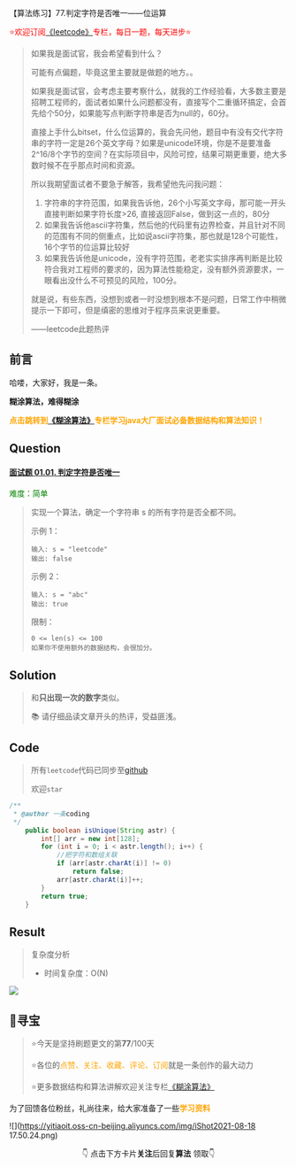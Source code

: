 【算法练习】77.判定字符是否唯一——位运算

<font color=red>⭐欢迎订阅[《leetcode》](https://blog.csdn.net/skylibiao/category_10867560.html)专栏，每日一题，每天进步⭐</font>

>如果我是面试官，我会希望看到什么？
>
>可能有点偏题，毕竟这里主要就是做题的地方。。
>
>如果我是面试官，会考虑主要考察什么，就我的工作经验看，大多数主要是招聘工程师的，面试者如果什么问题都没有，直接写个二重循环搞定，会首先给个50分，如果能写点判断字符串是否为null的，60分。
>
>直接上手什么bitset，什么位运算的，我会先问他，题目中有没有交代字符串的字符一定是26个英文字母？如果是unicode环境，你是不是要准备2^16/8个字节的空间？在实际项目中，风险可控，结果可期更重要，绝大多数时候不在乎那点时间和资源。
>
>所以我期望面试者不要急于解答，我希望他先问我问题：
>
>1. 字符串的字符范围，如果我告诉他，26个小写英文字母，那可能一开头直接判断如果字符长度>26, 直接返回False，做到这一点的，80分
>2. 如果我告诉他ascii字符集，然后他的代码里有边界检查，并且针对不同的范围有不同的侧重点，比如说ascii字符集，那也就是128个可能性，16个字节的位运算比较好
>3. 如果我告诉他是unicode，没有字符范围，老老实实排序再判断是比较符合我对工程师的要求的，因为算法性能稳定，没有额外资源要求，一眼看出没什么不可预见的风险，100分。
>
>就是说，有些东西，没想到或者一时没想到根本不是问题，日常工作中稍微提示一下即可，但是缜密的思维对于程序员来说更重要。
>
>——leetcode此题热评

## 前言

哈喽，大家好，我是一条。

**糊涂算法，难得糊涂**

<font color=orange><b>点击跳转到[《糊涂算法》](https://blog.csdn.net/skylibiao/category_11292502.html?spm=1001.2014.3001.5482)专栏学习java大厂面试必备数据结构和算法知识！</b></font>

## Question

#### [面试题 01.01. 判定字符是否唯一](https://leetcode-cn.com/problems/is-unique-lcci/)

<font color=green>难度：简单</font>

>实现一个算法，确定一个字符串 s 的所有字符是否全都不同。
>
>示例 1：
>
>```
>输入: s = "leetcode"
>输出: false 
>```
>
>示例 2：
>
>```
>输入: s = "abc"
>输出: true
>```
>
>限制：
>
>```
>0 <= len(s) <= 100
>如果你不使用额外的数据结构，会很加分。
>```

## Solution

>和**只出现一次的数字**类似。
>
>📚 请仔细品读文章开头的热评，受益匪浅。


## Code

>所有`leetcode`代码已同步至[github](https://github.com/lbsys)
>
>欢迎`star`

```java
/**
 * @author 一条coding
 */
    public boolean isUnique(String astr) {
        int[] arr = new int[128];
        for (int i = 0; i < astr.length(); i++) {
            //把字符和数组关联
            if (arr[astr.charAt(i)] != 0)
                return false;
            arr[astr.charAt(i)]++;
        }
        return true;
    }
```

## Result

> 复杂度分析
>
> - 时间复杂度：O(N) 

![](https://yitiaoit.oss-cn-beijing.aliyuncs.com/img/image-20211004140407548.png)

## 🌈寻宝

>⭐今天是坚持刷题更文的第**77**/100天
>
>⭐各位的<font color=orange>点赞、关注、收藏、评论、订阅</font>就是一条创作的最大动力
>
>⭐更多数据结构和算法讲解欢迎关注专栏[《糊涂算法》](https://blog.csdn.net/skylibiao/category_11292502.html?spm=1001.2014.3001.5482)

为了回馈各位粉丝，礼尚往来，给大家准备了一些<font color=orange><b>学习资料</b></font>

![](https://yitiaoit.oss-cn-beijing.aliyuncs.com/img/iShot2021-08-18 17.50.24.png)

<center>👇 点击下方卡片<b>关注</b>后回复<b>算法</b> 领取👇</center>

